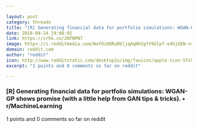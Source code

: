 ```yaml
---

layout: post
category: threads
title: "[R] Generating financial data for portfolio simulations: WGAN-GP shows promise (with a little help from GAN tips &amp; tricks)."
date: 2018-08-24 19:08:02
link: https://vrhk.co/2NfNPN7
image: https://i.redditmedia.com/WafOi0ORuDbljqAqNhIgfV9Glpf-e4hjGEN-vvbjl1M.jpg?w=320&s=83c921ccd0d7cbe9cfbdf0f4e654bee6
domain: reddit.com
author: "reddit"
icon: http://www.redditstatic.com/desktop2x/img/favicon/apple-icon-57x57.png
excerpt: "1 points and 0 comments so far on reddit"

---
```


### [R] Generating financial data for portfolio simulations: WGAN-GP shows promise (with a little help from GAN tips &amp; tricks). • r/MachineLearning

1 points and 0 comments so far on reddit
